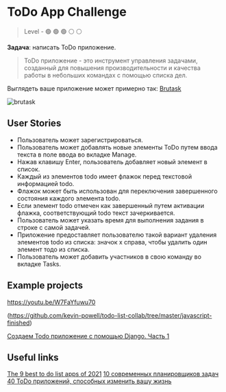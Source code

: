 # ToDo App Challenge

> Level -  :green_circle: :green_circle: :green_circle: :white_circle: :white_circle:

**Задача**: написать ToDo приложение.

> ToDo приложение - это инструмент управления задачами, созданный для повышения производительности и качества работы в небольших командах с помощью списка дел.

Выглядеть ваше приложение может примерно так: [Brutask](https://app.brutask.com/3VvTJktsB1XSloI325wo)

![brutask](https://github.com/startupemulator/challenges/blob/main/ToDo%20App%20Challenge/brutask.png)

## User Stories

- Пользователь может зарегистрироваться.
- Пользователь может добавлять новые элементы ToDo путем ввода текста в поле ввода во вкладке Manage.
- Нажав клавишу Enter, пользователь добавляет новый элемент в список.
- Каждый из элементов todo имеет флажок перед текстовой информацией todo.
- Флажок может быть использован для переключения завершенного состояния каждого элемента todo. 
- Если элемент todo отмечен как завершенный путем активации флажка, соответствующий todo текст зачеркивается.
- Пользователь может указать время для выполнения задания в строке с самой задачей.
- Приложение предоставляет пользователю такой вариант удаления элементов todo из списка: значок x справа, чтобы удалить один элемент тодо из списка.
- Пользователь может добавить участников в свою команду во вкладке Tasks. 

## Example projects

https://youtu.be/W7FaYfuwu70

(https://github.com/kevin-powell/todo-list-collab/tree/master/javascript-finished)

[Создаем Todo приложение c помощью Django. Часть 1](https://habr.com/ru/company/otus/blog/488748/)

## Useful links

[The 9 best to do list apps of 2021](https://zapier.com/blog/best-todo-list-apps/)
[10 современных планировщиков задач](https://itc.ua/articles/10-sovremennyh-planirovshhikov-zadach/)
[40 ToDo приложений, способных изменить вашу жизнь](https://books-mindmap.livejournal.com/9881.html)
